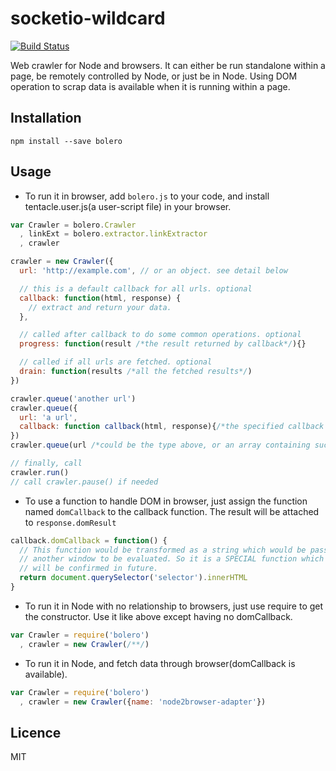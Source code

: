 socketio-wildcard
=================

[![Build Status](https://travis-ci.org/mountainmoon/bolero.svg)](https://travis-ci.org/mountainmoon/bolero)

Web crawler for Node and browsers.
It can either be run standalone within a page, be remotely controlled by Node, or just be in Node.
Using DOM operation to scrap data is available when it is running within a page.

Installation
------------

    npm install --save bolero


Usage
-----

 - To run it in browser, add `bolero.js` to your code, and install tentacle.user.js(a user-script file) in your browser.
```js
var Crawler = bolero.Crawler
  , linkExt = bolero.extractor.linkExtractor
  , crawler

crawler = new Crawler({
  url: 'http://example.com', // or an object. see detail below

  // this is a default callback for all urls. optional
  callback: function(html, response) {
    // extract and return your data.
  },

  // called after callback to do some common operations. optional
  progress: function(result /*the result returned by callback*/){}

  // called if all urls are fetched. optional
  drain: function(results /*all the fetched results*/)
})

crawler.queue('another url')
crawler.queue({
  url: 'a url',
  callback: function callback(html, response){/*the specified callback for the url*/}
})
crawler.queue(url /*could be the type above, or an array containing such url*/)

// finally, call
crawler.run()
// call crawler.pause() if needed
```

 - To use a function to handle DOM in browser, just assign the function named `domCallback` to the callback function.
 The result will be attached to `response.domResult`
```js
callback.domCallback = function() {
  // This function would be transformed as a string which would be passed to
  // another window to be evaluated. So it is a SPECIAL function which scope
  // will be confirmed in future.
  return document.querySelector('selector').innerHTML
}
```

 - To run it in Node with no relationship to browsers, just use require to get the constructor. Use it like above except having no domCallback.
```js
var Crawler = require('bolero')
  , crawler = new Crawler(/**/)
```

- To run it in Node, and fetch data through browser(domCallback is available).
```js
var Crawler = require('bolero')
  , crawler = new Crawler({name: 'node2browser-adapter'})
```

Licence
-------
MIT